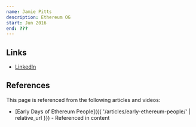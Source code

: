 ```yaml
---
name: Jamie Pitts
description: Ethereum OG
start: Jun 2016
end: ???
---
```


## Links
- [LinkedIn](https://www.linkedin.com/in/jamiepitts/)

## References

This page is referenced from the following articles and videos:

- [Early Days of Ethereum People]({{ '/articles/early-ethereum-people/' | relative_url }}) - Referenced in content